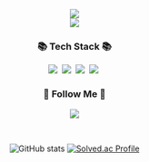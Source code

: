 <p align='center'>
    <img src="https://capsule-render.vercel.app/api?type=waving&color=auto&height=300&section=header&text=quddaz%20BackEnd&fontSize=90&animation=fadeIn&fontAlignY=38&desc=꿈을%20향해%20나아가는%20학생입니다!&descAlignY=55&descAlign=80"/>
    <br>
<a href="https://hits.seeyoufarm.com"><img src="https://hits.seeyoufarm.com/api/count/incr/badge.svg?url=https%3A%2F%2Fgithub.com%2Fquddaz&count_bg=%23F32DEC&title_bg=%23555555&icon=&icon_color=%23E7E7E7&title=hits&edge_flat=false"/></a>
</p>

</p>
<h3 align="center">📚 Tech Stack 📚</h3>
<p align="center">
  <img src="https://img.shields.io/badge/Java-007396?style=flat-square&logo=Java&logoColor=white"/></a>&nbsp
  <img src="https://img.shields.io/badge/Spring-6DB33F?style=flat-square&logo=Spring&logoColor=white"/></a>&nbsp
  <img src="https://img.shields.io/badge/SpringBoot-6DB33F?style=flat-square&logo=SpringBoot&logoColor=white"/></a>&nbsp 
  <img src="https://img.shields.io/badge/Mysql-E6B91E?style=flat-square&logo=MySql&logoColor=white"/></a>&nbsp 
</p>
<h3 align="center">📝 Follow Me 📝</h3>
<p align="center">
    <a href="https://quddnd.tistory.com/" target="_blank"><img src="https://img.shields.io/badge/Tistory-FFCD00?style=flat&logo=Kakao&logoColor=white"/></a></p>
<br>

<p align="center">
    <img src="https://github-readme-stats.vercel.app/api?username=quddaz&show_icons=true&theme=radical" alt="GitHub stats">
    <a href="https://solved.ac/quddnd/">
        <img src="http://mazassumnida.wtf/api/v2/generate_badge?boj=quddnd" alt="Solved.ac Profile">
    </a>
</p>





